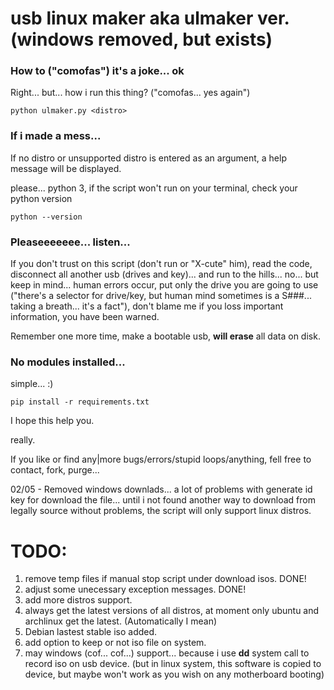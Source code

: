 # usb linux maker aka ulmaker ver. (windows removed, but exists)

### How to ("comofas") it's a joke... ok
Right... but... how i run this thing? ("comofas... yes again")
```
python ulmaker.py <distro>
```

### If i made a mess...
If no distro or unsupported distro is entered as an argument, a help message will be displayed.

please... python 3, if the script won't run on your terminal, check your python version
```
python --version
```

### Pleaseeeeeee... listen...
If you don't trust on this script (don't run or "X-cute" him), read the code, disconnect all another usb (drives and key)... and run to the hills... no... but keep in mind... human errors occur, put only the drive you are going to use ("there's a selector for drive/key, but human mind sometimes is a S###... taking a breath... it's a fact"), don't blame me if you loss important information, you have been warned.

Remember one more time, make a bootable usb, **will erase** all data on disk.

### No modules installed...
simple... :)
```
pip install -r requirements.txt
```

I hope this help you.

really.


If you like or find any|more bugs/errors/stupid loops/anything, fell free to contact, fork, purge...


02/05 - Removed windows downlads... a lot of problems with generate id key for download the file... until i not found another way to download from legally source without problems, the script will only support linux distros.


# TODO:
1. remove temp files if manual stop script under download isos. DONE!
1. adjust some unecessary exception messages. DONE!
1. add more distros support.
1. always get the latest versions of all distros, at moment only ubuntu and archlinux get the latest. (Automatically I mean)
  1. Debian lastest stable iso added.
1. add option to keep or not iso file on system.
1. may windows (cof... cof...) support... because i use **dd** system call to record iso on usb device. (but in linux system, this software is copied to device, but maybe won't work as you wish on any motherboard booting)
